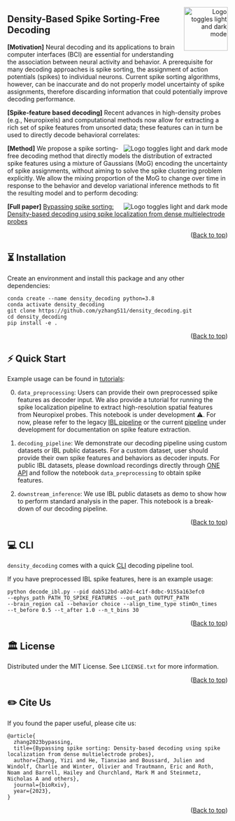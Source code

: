 <a name="readme-top" id="readme-top"></a>

<!-- PROJECT LOGO -->

<div width="100" align="right">
<a href="https://github.com/yzhang511/density_decoding">
    <picture>
      <source media="(prefers-color-scheme: dark)" srcset="https://github.com/yzhang511/density_decoding/blob/main/assets/icon.png">
      <source media="(prefers-color-scheme: light)" srcset="https://github.com/yzhang511/density_decoding/blob/main/assets/icon.png">
      <img alt="Logo toggles light and dark mode" src="https://github.com/yzhang511/density_decoding/blob/main/assets/icon.png"  width="100" align="right">
    </picture>
</a>
</div>

## Density-Based Spike Sorting-Free Decoding
**[Motivation]** Neural decoding and its applications to brain computer interfaces (BCI) are essential for understanding the association between neural activity and behavior. A prerequisite for many decoding approaches is spike sorting, the assignment of action potentials (spikes) to individual neurons. Current spike sorting algorithms, however, can be inaccurate and do not properly model uncertainty of spike assignments, therefore discarding information that could potentially improve decoding performance.

**[Spike-feature based decoding]** Recent advances in high-density probes (e.g., Neuropixels) and computational methods now allow for extracting a rich set of spike features from unsorted data; these features can in turn be used to directly decode behavioral correlates:

<div align="right">
<a href="https://github.com/yzhang511/density_decoding">
    <picture>
      <source media="(prefers-color-scheme: dark)" srcset="https://github.com/yzhang511/density_decoding/blob/main/assets/spike_localization_features.png">
      <source media="(prefers-color-scheme: light)" srcset="https://github.com/yzhang511/density_decoding/blob/main/assets/spike_localization_features.png">
      <img alt="Logo toggles light and dark mode" src="https://github.com/yzhang511/density_decoding/blob/main/assets/spike_localization_features.png"  align="right">
    </picture>
</a>
</div>

**[Method]** We propose a spike sorting-free decoding method that directly models the distribution of extracted spike features using a mixture of Gaussians (MoG) encoding the uncertainty of spike assignments, without aiming to solve the spike clustering problem explicitly. We allow the mixing proportion of the MoG to change over time in response to the behavior and develop variational inference methods to fit the resulting model and to perform decoding:

<div align="right">
<a href="https://github.com/yzhang511/density_decoding">
    <picture>
      <source media="(prefers-color-scheme: dark)" srcset="https://github.com/yzhang511/density_decoding/blob/main/assets/model_diagram.png">
      <source media="(prefers-color-scheme: light)" srcset="https://github.com/yzhang511/density_decoding/blob/main/assets/model_diagram.png">
      <img alt="Logo toggles light and dark mode" src="https://github.com/yzhang511/density_decoding/blob/main/assets/model_diagram.png"  align="right">
    </picture>
</a>
</div>

**[Full paper]** [Bypassing spike sorting: Density-based decoding using spike localization from dense multielectrode probes](https://www.biorxiv.org/content/10.1101/2023.09.21.558869v1)

<p align="right">(<a href="#readme-top">Back to top</a>)</p>

## ⏳ Installation
Create an environment and install this package and any other dependencies:
```
conda create --name density_decoding python=3.8
conda activate density_decoding
git clone https://github.com/yzhang511/density_decoding.git
cd density_decoding
pip install -e .
```
<p align="right">(<a href="#readme-top">Back to top</a>)</p>

## ⚡️ Quick Start
Example usage can be found in [tutorials](https://github.com/yzhang511/density_decoding/tree/main/tutorials): 

0. `data_preprocessing`: Users can provide their own preprocessed spike features as decoder input. We also provide a tutorial for running the spike localization pipeline to extract high-resolution spatial features from Neuropixel probes. This notebook is under development ⚠️. For now, please refer to the legacy [IBL pipeline](https://github.com/int-brain-lab/spikes_localization_registration) or the current [pipeline](https://github.com/cwindolf/dartsort/blob/main/scripts/localize.py) under development for documentation on spike feature extraction.

1. `decoding_pipeline`: We demonstrate our decoding pipeline using custom datasets or IBL public datasets. For a custom dataset, user should provide their own spike features and behaviors as decoder inputs. For public IBL datasets, please download recordings directly through [ONE API](https://int-brain-lab.github.io/iblenv/notebooks_external/one_quickstart.html) and follow the notebook `data_preprocessing` to obtain spike features. 

2. `downstream_inference`: We use IBL public datasets as demo to show how to perform standard analysis in the paper. This notebook is a break-down of our decoding pipeline.

<p align="right">(<a href="#readme-top">Back to top</a>)</p>

## :computer: CLI

`density_decoding` comes with a quick [CLI](https://github.com/yzhang511/density_decoding/tree/main/CLI) decoding pipeline tool. 

If you have preprocessed IBL spike features, here is an example usage:
```
python decode_ibl.py --pid dab512bd-a02d-4c1f-8dbc-9155a163efc0 
--ephys_path PATH_TO_SPIKE_FEATURES --out_path OUTPUT_PATH
--brain_region ca1 --behavior choice --align_time_type stimOn_times 
--t_before 0.5 --t_after 1.0 --n_t_bins 30
```

<p align="right">(<a href="#readme-top">Back to top</a>)</p>

<!-- LICENSE -->
## :classical_building: License

Distributed under the MIT License. See `LICENSE.txt` for more information.

<p align="right">(<a href="#readme-top">Back to top</a>)</p>

## ✏️ Cite Us

If you found the paper useful, please cite us:
```
@article{
  zhang2023bypassing,
  title={Bypassing spike sorting: Density-based decoding using spike localization from dense multielectrode probes},
  author={Zhang, Yizi and He, Tianxiao and Boussard, Julien and Windolf, Charlie and Winter, Olivier and Trautmann, Eric and Roth, Noam and Barrell, Hailey and Churchland, Mark M and Steinmetz, Nicholas A and others},
  journal={bioRxiv},
  year={2023},
}
```
<p align="right">(<a href="#readme-top">Back to top</a>)</p>

